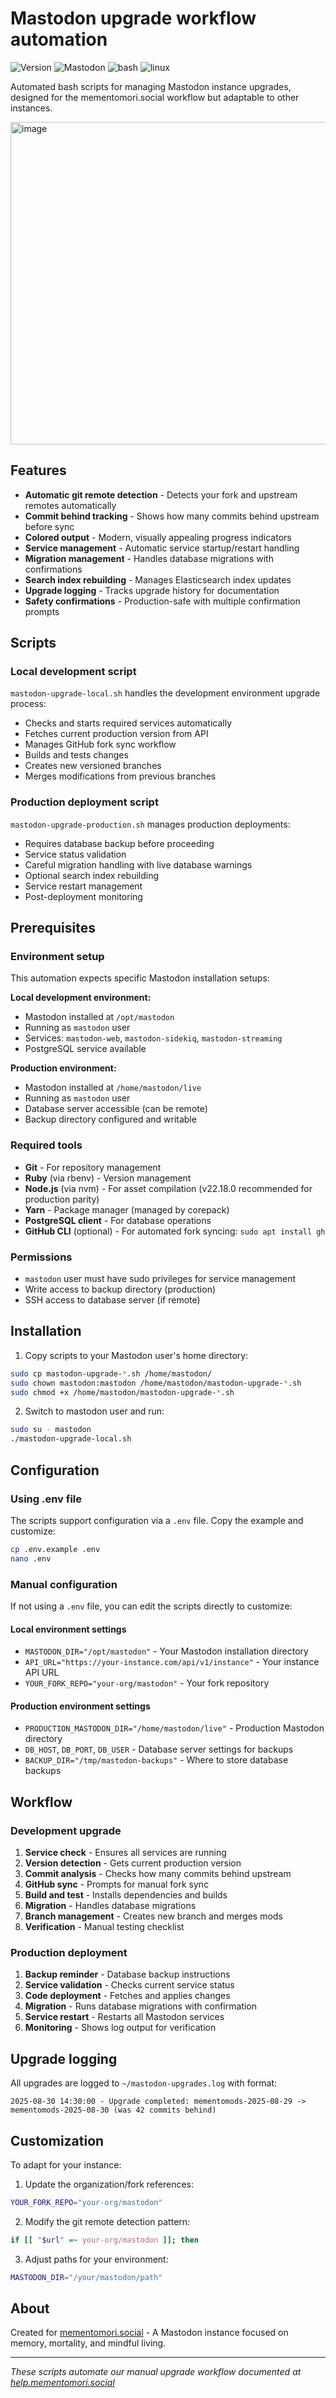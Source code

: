 # Mastodon upgrade workflow automation

![Version](https://img.shields.io/badge/version-1.0.2-blue?style=for-the-badge)
![Mastodon](https://img.shields.io/badge/-MASTODON-%236364FF?style=for-the-badge&logo=mastodon&logoColor=white)
![bash](https://img.shields.io/badge/bash-%23121011.svg?style=for-the-badge&color=%23222222&logo=gnu-bash&logoColor=white)
![linux](https://img.shields.io/badge/Linux-FCC624?style=for-the-badge&logo=linux&logoColor=black)

Automated bash scripts for managing Mastodon instance upgrades, designed for the mementomori.social workflow but adaptable to other instances.

<img width="829" height="516" alt="image" src="https://github.com/user-attachments/assets/ca087d38-99eb-4857-b548-8d2b5b2a6d8b" />

## Features

- **Automatic git remote detection** - Detects your fork and upstream remotes automatically
- **Commit behind tracking** - Shows how many commits behind upstream before sync
- **Colored output** - Modern, visually appealing progress indicators
- **Service management** - Automatic service startup/restart handling
- **Migration management** - Handles database migrations with confirmations
- **Search index rebuilding** - Manages Elasticsearch index updates
- **Upgrade logging** - Tracks upgrade history for documentation
- **Safety confirmations** - Production-safe with multiple confirmation prompts

## Scripts

### Local development script

`mastodon-upgrade-local.sh` handles the development environment upgrade process:

- Checks and starts required services automatically
- Fetches current production version from API
- Manages GitHub fork sync workflow
- Builds and tests changes
- Creates new versioned branches
- Merges modifications from previous branches

### Production deployment script

`mastodon-upgrade-production.sh` manages production deployments:

- Requires database backup before proceeding
- Service status validation
- Careful migration handling with live database warnings
- Optional search index rebuilding
- Service restart management
- Post-deployment monitoring

## Prerequisites

### Environment setup

This automation expects specific Mastodon installation setups:

**Local development environment:**
- Mastodon installed at `/opt/mastodon`
- Running as `mastodon` user
- Services: `mastodon-web`, `mastodon-sidekiq`, `mastodon-streaming`
- PostgreSQL service available

**Production environment:**
- Mastodon installed at `/home/mastodon/live`
- Running as `mastodon` user
- Database server accessible (can be remote)
- Backup directory configured and writable

### Required tools

- **Git** - For repository management
- **Ruby** (via rbenv) - Version management
- **Node.js** (via nvm) - For asset compilation (v22.18.0 recommended for production parity)
- **Yarn** - Package manager (managed by corepack)
- **PostgreSQL client** - For database operations
- **GitHub CLI** (optional) - For automated fork syncing: `sudo apt install gh`

### Permissions

- `mastodon` user must have sudo privileges for service management
- Write access to backup directory (production)
- SSH access to database server (if remote)

## Installation

1. Copy scripts to your Mastodon user's home directory:

```bash
sudo cp mastodon-upgrade-*.sh /home/mastodon/
sudo chown mastodon:mastodon /home/mastodon/mastodon-upgrade-*.sh
sudo chmod +x /home/mastodon/mastodon-upgrade-*.sh
```

2. Switch to mastodon user and run:

```bash
sudo su - mastodon
./mastodon-upgrade-local.sh
```

## Configuration

### Using .env file

The scripts support configuration via a `.env` file. Copy the example and customize:

```bash
cp .env.example .env
nano .env
```

### Manual configuration

If not using a `.env` file, you can edit the scripts directly to customize:

#### Local environment settings
- `MASTODON_DIR="/opt/mastodon"` - Your Mastodon installation directory
- `API_URL="https://your-instance.com/api/v1/instance"` - Your instance API URL
- `YOUR_FORK_REPO="your-org/mastodon"` - Your fork repository

#### Production environment settings
- `PRODUCTION_MASTODON_DIR="/home/mastodon/live"` - Production Mastodon directory
- `DB_HOST`, `DB_PORT`, `DB_USER` - Database server settings for backups
- `BACKUP_DIR="/tmp/mastodon-backups"` - Where to store database backups

## Workflow

### Development upgrade

1. **Service check** - Ensures all services are running
2. **Version detection** - Gets current production version
3. **Commit analysis** - Checks how many commits behind upstream
4. **GitHub sync** - Prompts for manual fork sync
5. **Build and test** - Installs dependencies and builds
6. **Migration** - Handles database migrations
7. **Branch management** - Creates new branch and merges mods
8. **Verification** - Manual testing checklist

### Production deployment

1. **Backup reminder** - Database backup instructions
2. **Service validation** - Checks current service status
3. **Code deployment** - Fetches and applies changes
4. **Migration** - Runs database migrations with confirmation
5. **Service restart** - Restarts all Mastodon services
6. **Monitoring** - Shows log output for verification

## Upgrade logging

All upgrades are logged to `~/mastodon-upgrades.log` with format:
```
2025-08-30 14:30:00 - Upgrade completed: mementomods-2025-08-29 -> mementomods-2025-08-30 (was 42 commits behind)
```

## Customization

To adapt for your instance:

1. Update the organization/fork references:
```bash
YOUR_FORK_REPO="your-org/mastodon"
```

2. Modify the git remote detection pattern:
```bash
if [[ "$url" =~ your-org/mastodon ]]; then
```

3. Adjust paths for your environment:
```bash
MASTODON_DIR="/your/mastodon/path"
```

## About

Created for [mementomori.social](https://mementomori.social) - A Mastodon instance focused on memory, mortality, and mindful living.

---

*These scripts automate our manual upgrade workflow documented at [help.mementomori.social](https://help.mementomori.social/mementomori.social/mastodon-upgrade-workflow)*
